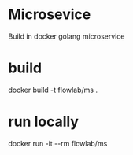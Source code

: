 # Microsevice

Build in docker golang microservice

# build
docker build -t flowlab/ms .

# run locally
docker run -it --rm flowlab/ms
